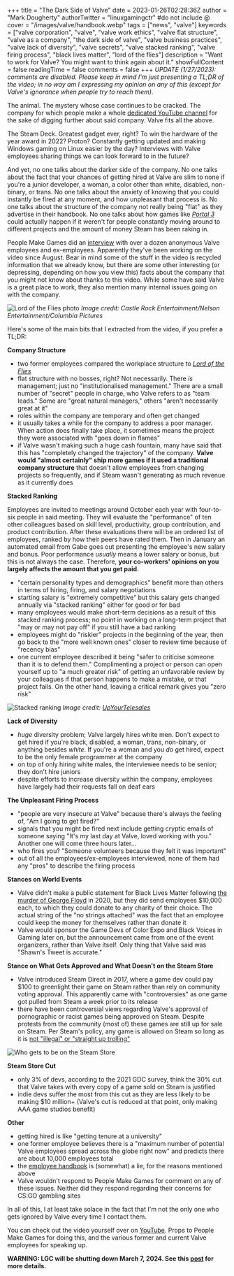 +++
title = "The Dark Side of Valve"
date = 2023-01-26T02:28:36Z
author = "Mark Dougherty"
authorTwitter = "linuxgamingctr" #do not include @
cover = "/images/valve/handbook.webp"
tags = ["news", "valve"]
keywords = ["valve corporation", "valve", "valve work ethics", "valve flat structure", "valve as a company", "the dark side of valve", "valve business practices", "valve lack of diversity", "valve secrets", "valve stacked ranking", "valve firing process", "black lives matter", "lord of the flies"]
description = "Want to work for Valve? You might want to think again about it."
showFullContent = false
readingTime = false
comments = false
+++
*UPDATE (1/27/2023): comments are disabled. Please keep in mind I'm just presenting a TL;DR of the video; in no way am I expressing my opinion on any of this (except for Valve's ignorance when people try to reach them).*

The animal. The mystery whose case continues to be cracked. The company for which people make a whole [dedicated YouTube channel](https://www.youtube.com/@TylerMcVicker1) for the sake of digging further about said company. Valve fits all the above.

The Steam Deck. Greatest gadget ever, right? To win the hardware of the year award in 2022? Proton? Constantly getting updated and making Windows gaming on Linux easier by the day? Interviews with Valve employees sharing things we can look forward to in the future?

And yet, no one talks about the darker side of the company. No one talks about the fact that your chances of getting hired at Valve are slim to none if you're a junior developer, a woman, a color other than white, disabled, non-binary, or trans. No one talks about the anxiety of knowing that you could instantly be fired at any moment, and how unpleasant that process is. No one talks about the structure of the company not really being "flat" as they advertise in their handbook. No one talks about how games like [*Portal 3*](https://linuxgamingcentral.com/posts/portal-3-wont-happen/) could actually happen if it weren't for people constantly moving around to different projects and the amount of money Steam has been raking in.

People Make Games did an [interview](https://www.youtube.com/watch?v=s9aCwCKgkLo) with over a dozen anonymous Valve employees and ex-employees. Apparently they've been working on the video since August. Bear in mind some of the stuff in the video is recycled information that we already know, but there are some other interesting (or depressing, depending on how you view this) facts about the company that you might not know about thanks to this video. While some have said Valve is a great place to work, they also mention many internal issues going on with the company.

![Lord of the Flies photo](/images/valve/lotf.jpg)
*Image credit: Castle Rock Entertainment/Nelson Entertainment/Columbia Pictures*

Here's some of the main bits that I extracted from the video, if you prefer a TL;DR: 

**Company Structure**
- two former employees compared the workplace structure to [*Lord of the Flies*](https://en.wikipedia.org/wiki/Lord_of_the_Flies)
- flat structure with no bosses, right? Not necessarily. There *is* management; just no "institutionalised management." There are a small number of "secret" people in charge, who Valve refers to as "team leads." Some are "great natural managers," others "aren't necessarily great at it" 
- roles within the company are temporary and often get changed
- it usually takes a while for the company to address a poor manager. When action does finally take place, it sometimes means the project they were associated with "goes down in flames"
- if Valve wasn't making such a huge cash fountain, many have said that this has "completely changed the trajectory" of the company. **Valve would "almost certainly" ship more games if it used a traditional company structure** that doesn't allow employees from changing projects so frequently, and if Steam wasn't generating as much revenue as it currently does

**Stacked Ranking**

Employees are invited to meetings around October each year with four-to-six people in said meeting. They will evaluate the "performance" of ten other colleagues based on skill level, productivity, group contribution, and product contribution. After these evaluations there will be an ordered list of employees, ranked by how their peers have rated them. Then in January an automated email from Gabe goes out presenting the employee's new salary and bonus. Poor performance *usually* means a lower salary or bonus, but this is not always the case. Therefore, **your co-workers' opinions on you largely affects the amount that you get paid.**
- "certain personality types and demographics" benefit more than others in terms of hiring, firing, and salary negotiations
- starting salary is "extremely competitive" but this salary gets changed annually via "stacked ranking" either for good or for bad
- many employees would make short-term decisions as a result of this stacked ranking process; no point in working on a long-term project that "may or may not pay off" if you still have a bad ranking
- employees might do "riskier" projects in the beginning of the year, then go back to the "more well known ones" closer to review time because of "recency bias"
- one current employee described it being "safer to criticise someone than it is to defend them." Complimenting a project or person can open yourself up to "a much greater risk" of getting an unfavorable review by your colleagues if that person happens to make a mistake, or that project fails. On the other hand, leaving a critical remark gives you "zero risk"

![Stacked ranking](/images/valve/ranking.jpg)
*Image credit: [UpYourTelesales](https://www.upyourtelesales.com/2018/07/09/an-alternate-view-of-stack-ranking/)*

**Lack of Diversity**
- *huge* diversity problem; Valve largely hires white men. Don't expect to get hired if you're black, disabled, a woman, trans, non-binary, or anything besides *white*. If you're a woman and you *do* get hired, expect to be the only female programmer at the company
- on top of only hiring white males, the interviewee needs to be senior; they don't hire juniors
- despite efforts to increase diversity within the company, employees have largely had their requests fall on deaf ears

**The Unpleasant Firing Process**
- "people are very insecure at Valve" because there's always the feeling of, "Am I going to get fired?" 
- signals that you might be fired next include getting cryptic emails of someone saying "It's my last day at Valve, loved working with you." Another one will come three hours later...
- who fires you? "Someone volunteers because they felt it was important"
- out of all the employees/ex-employees interviewed, none of them had any "pros" to describe the firing process

**Stances on World Events**
- Valve didn't make a public statement for Black Lives Matter following [the murder of George Floyd](https://www.bbc.com/news/world-us-canada-52861726) in 2020, but they did send employees $10,000 each, to which they could donate to any charity of their choice. The actual string of the "no strings attached" was the fact that an employee could keep the money for themselves rather than donate it
- Valve would sponsor the Game Devs of Color Expo and Black Voices in Gaming later on, but the announcement came from one of the event organizers, rather than Valve itself. Only thing that Valve said was "Shawn's Tweet is accurate."

**Stance on What Gets Approved and What Doesn't on the Steam Store**
- Valve introduced Steam Direct in 2017, where a game dev could pay $100 to greenlight their game on Steam rather than rely on community voting approval. This apparently came with "controversies" as one game got pulled from Steam a week prior to its release
- there have been controversial views regarding Valve's approval of pornographic or racist games being approved on Steam. Despite protests from the community (most of) these games are still up for sale on Steam. Per Steam's policy, any game is allowed on Steam so long as it is [not "illegal" or "straight up trolling"](https://steamcommunity.com/games/593110/announcements/detail/1666776116200553082)

![Who gets to be on the Steam Store](/images/valve/store_policy.webp)

**Steam Store Cut**
- only 3% of devs, according to the 2021 GDC survey, think the 30% cut that Valve takes with every copy of a game sold on Steam is justified
- indie devs suffer the most from this cut as they are less likely to be making $10 million+ (Valve's cut is reduced at that point, only making AAA game studios benefit)

**Other**
- getting hired is like "getting tenure at a university"
- one former employee believes there is a "maximum number of potential Valve employees spread across the globe right now" and predicts there are about 10,000 employees total
- the [employee handbook](https://media.steampowered.com/apps/valve/Valve_Handbook_LowRes.pdf) is (somewhat) a lie, for the reasons mentioned above
- Valve wouldn't respond to People Make Games for comment on any of these issues. Neither did they respond regarding their concerns for CS:GO gambling sites

In all of this, I at least take solace in the fact that I'm not the only one who gets ignored by Valve every time I contact them.

You can check out the video yourself over on [YouTube](https://www.youtube.com/watch?v=s9aCwCKgkLo). Props to People Make Games for doing this, and the various former and current Valve employees for speaking up.

**WARNING: LGC will be shutting down March 7, 2024. See this [post](https://linuxgamingcentral.com/posts/the-end-of-lgc/) for more details.**

